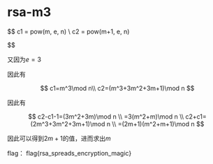 # rsa-m3

$$
c1 = pow(m, e, n) \\
c2 = pow(m+1, e, n)

$$

又因为$e=3$

因此有

$$
c1=m^3\mod n\\
c2=(m^3+3m^2+3m+1)\mod n
$$

因此有

$$
c2-c1-1=(3m^2+3m)\mod n \\ =3(m^2+m)\mod n \\
c2+c1=(2m^3+3m^2+3m+1)\mod n \\ =(2m+1)(m^2+m+1)\mod n 
$$

因此可以得到$2m+1$的值，进而求出$m$


flag：
flag{rsa_spreads_encryption_magic}
